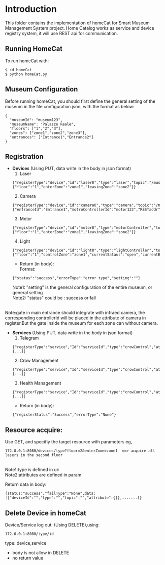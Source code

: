 # Introduction
This folder contains the implementation of homeCat for Smart Museum Management System project. Home Catalog works as service and device registry system, it will use REST api for communication.

## Running HomeCat
To run homeCat with:
```
$ cd homeCat
$ python homeCat.py
```

## Museum Configuration
Before running homeCat, you should first define the general setting of the museum in the file configuration.json, with the format as below:
```
{
  "museumId": "museum123",
  "museumName": "Palazzo Reale",
  "floors": ["1","2","3"],
  "zones": ["zone1","zone2","zone3"],
  "entrances": ["Entrance1","Entrance2"]
}
```

## Registration
* **Devices** (Using PUT, data write in the body in json format)
    1. Laser
    ```
    {"registerType":"device","id":"laser0","type":"laser","topic":"/museumeId/...","attribute":{"floor":"1","enterZone":"zone1","leavingZone":"zone2"}}
    ```
    2. Camera
    ```
    {"registerType":"device","id":"camera0","type":"camera","topic":"/museumId/...","attribute":{"entranceId":"Entrance1","motroControllerId":"motor123","RESTaddr":"https://192.168.123.1:8090"}}
    ```
    3. Motor
    ```
    {"registerType":"device","id":"motor0","type":"motorController","topic":"/museumId/...","attribute":{"floor":"1","enterZone":"zone1","leavingZone":"zone2"}}
    ```
    4. Light
    ```
    {"registerType":"device","id":"light0","type":"lightController","topic":"/museumId/...","attribute":{"floor":"1","controlZone":"zone1","currentSataus":"open","currentBrightness":50}}
    ```
    * Return (in body):
	<br>Format: 
	```
    {"status":"success","errorType":"error type","setting":""}
    ```
	Note1:  "setting" is the general configuration of the entire museum, or general setting
    <br>Note2:  "status" could be : success or fail

<br>Note:gate in main entrance should integrate with infraed camera, the corresponding controllerId will be placed in the attribute of camera in register.But the gate inside the museum for each zone can without camera.

* **Services** (Using PUT, data write in the body in json format)
	1. Telegram
	```
	{"registerType":"service","Id":"serviceId","type":"crowControl","attribute":{...}}
    ```
    2. Crow Management
    ```
	{"registerType":"service","Id":"serviceId","type":"crowControl","attribute":{...}}
    ```
    3. Health Management
    ```
    {"registerType":"service","Id":"serviceId","type":"crowControl","attribute":{...}}
    ```
    * Return (in body):
	```
	{"registerStatus":"Success","errorType":"None"}
    ```
	

## Resource acquire:
Use GET, and specifiy the target resource with parameters
eg,
```
172.0.0.1:8080/devices/type?floor=2&enterZone=zone1  ==> acquire all lasers in the second floor
```
<br>Note1:type is defined in uri
<br>Note2:attributes are defined in param

Return data in body:
```
{status:"success","failType":"None",data:[{"deviceId":"","type":"","topic":"","attribute":{}},.......]}
```

## Delete Device in homeCat
Device/Service log out: (Using DELETE),using:	
```
172.0.0.1:8080/type/id
```    
type: device,service
* body is not allow in DELETE
* no return value

